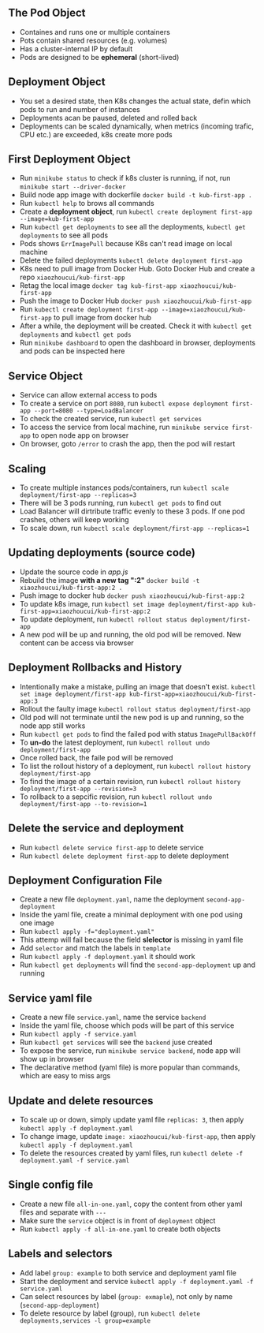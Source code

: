 ## The Pod Object
- Containes and runs one or multiple containers
- Pots contain shared resources (e.g. volumes)
- Has a cluster-internal IP by default
- Pods are designed to be **ephemeral** (short-lived)

## Deployment Object
- You set a desired state, then K8s changes the actual state, defin which pods to run and number of instances
- Deployments acan be paused, deleted and rolled back
- Deployments can be scaled dynamically, when metrics (incoming trafic, CPU etc.) are exceeded, k8s create more pods

## First Deployment Object
- Run `minikube status` to check if k8s cluster is running, if not, run `minikube start --driver-docker`
- Build node app image with dockerfile `docker build -t kub-first-app .`
- Run `kubectl help` to brows all commands
- Create a **deployment object**, run `kubectl create deployment first-app --image=kub-first-app`
- Run `kubectl get deployments` to see all the deployments, `kubectl get deployments` to see all pods
- Pods shows `ErrImagePull` because K8s can't read image on local machine
- Delete the failed deployments `kubectl delete deployment first-app`
- K8s need to pull image from Docker Hub. Goto Docker Hub and create a repo `xiaozhoucui/kub-first-app`
- Retag the local image `docker tag kub-first-app xiaozhoucui/kub-first-app`
- Push the image to Docker Hub `docker push xiaozhoucui/kub-first-app`
- Run `kubectl create deployment first-app --image=xiaozhoucui/kub-first-app` to pull image from docker hub
- After a while, the deployment will be created. Check it with `kubectl get deployments` and `kubectl get pods`
- Run `minikube dashboard` to open the dashboard in browser, deployments and pods can be inspected here

## Service Object
- Service can allow external access to pods
- To create a service on port `8080`, run `kubectl expose deployment first-app --port=8080 --type=LoadBalancer`
- To check the created service, run `kubectl get services`
- To access the service from local machine, run `minikube service first-app` to open node app on browser
- On browser, goto `/error` to crash the app, then the pod will restart

## Scaling
- To create multiple instances pods/containers, run `kubectl scale deployment/first-app --replicas=3`
- There will be 3 pods running, run `kubectl get pods` to find out
- Load Balancer will dirtribute traffic evenly to these 3 pods. If one pod crashes, others will keep working
- To scale down, run `kubectl scale deployment/first-app --replicas=1`

## Updating deployments (source code)
- Update the source code in *app.js*
- Rebuild the image **with a new tag ":2"** `docker build -t xiaozhoucui/kub-first-app:2 .`
- Push image to docker hub `docker push xiaozhoucui/kub-first-app:2`
- To update k8s image, run `kubectl set image deployment/first-app kub-first-app=xiaozhoucui/kub-first-app:2`
- To update deployment, run `kubectl rollout status deployment/first-app`
- A new pod will be up and running, the old pod will be removed. New content can be access via browser

## Deployment Rollbacks and History
- Intentionally make a mistake, pulling an image that doesn't exist. `kubectl set image deployment/first-app kub-first-app=xiaozhoucui/kub-first-app:3`
- Rollout the faulty image `kubectl rollout status deployment/first-app`
- Old pod will not terminate until the new pod is up and running, so the node app still works
- Run `kubectl get pods` to find the failed pod with status `ImagePullBackOff`
- To **un-do** the latest deployment, run `kubectl rollout undo deployment/first-app`
- Once rolled back, the faile pod will be removed
- To list the rollout history of a deployment, run `kubectl rollout history deployment/first-app`
- To find the image of a certain revision, run `kubectl rollout history deployment/first-app --revision=3`
- To rollback to a sepcific revision, run `kubectl rollout undo deployment/first-app --to-revision=1`

## Delete the service and deployment
- Run `kubectl delete service first-app` to delete service
- Run `kubectl delete deployment first-app` to delete deployment

## Deployment Configuration File
- Create a new file `deployment.yaml`, name the deployment `second-app-deployment`
- Inside the yaml file, create a minimal deployment with one pod using one image
- Run `kubectl apply -f="deployment.yaml"`
- This attemp will fail because the field **slelector** is missing in yaml file
- Add `selector` and match the labels in `template`
- Run `kubectl apply -f deployment.yaml` it should work
- Run `kubectl get deployments` will find the `second-app-deployment` up and running

## Service yaml file
- Create a new file `service.yaml`, name the service `backend`
- Inside the yaml file, choose which pods will be part of this service
- Run `kubectl apply -f service.yaml`
- Run `kubectl get services` will see the `backend` juse created
- To expose the service, run `minikube service backend`, node app will show up in browser
- The declarative method (yaml file) is more popular than commands, which are easy to miss args

## Update and delete resources
- To scale up or down, simply update yaml file `replicas: 3`, then apply `kubectl apply -f deployment.yaml`
- To change image, update `image: xiaozhoucui/kub-first-app`, then apply `kubectl apply -f deployment.yaml`
- To delete the resources created by yaml files, run `kubectl delete -f deployment.yaml -f service.yaml`

## Single config file
- Create a new file `all-in-one.yaml`, copy the content from other yaml files and separate with `---`
- Make sure the `service` object is in front of `deployment` object
- Run `kubectl apply -f all-in-one.yaml` to create both objects

## Labels and selectors
- Add label `group: example` to both service and deployment yaml file
- Start the deployment and service `kubectl apply -f deployment.yaml -f service.yaml`
- Can select resources by label (`group: exmaple`), not only by name (`second-app-deployment`)
- To delete resource by label (group), run `kubectl delete deployments,services -l group=example`